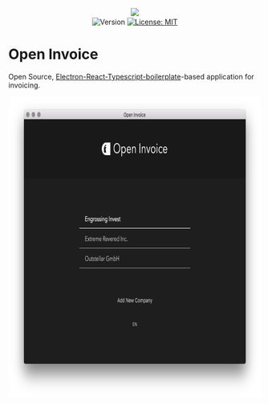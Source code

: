 <p align="center">
    <img src="https://raw.githubusercontent.com/caveljan/open-invoice/master/about/identity/oi-white-shadow.png" height="250px">
    <br />
    <img src="https://img.shields.io/badge/version-0.1.0-blue.svg?logo=npm&colorB=1380C3&style=for-the-badge" alt="Version">
    <a target="_blank" href="https://github.com/caveljan/open-invoice/blob/master/LICENSE">
        <img src="https://img.shields.io/badge/license-MIT-blue.svg?colorB=1380C3&style=for-the-badge" alt="License: MIT">
    </a>
</p>



# Open Invoice

Open Source, [Electron-React-Typescript-boilerplate](https://github.com/electron-react-boilerplate/examples/tree/master/examples/typescript)-based application for invoicing.


<div style="text-align: center;">
    <img style="height: 600px" src="./about/identity/mock-Initial-Page.png">
</div>

